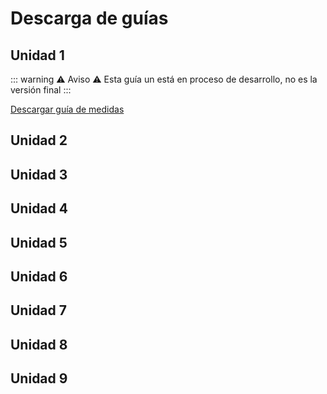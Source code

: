 # Descarga de guías

## Unidad 1

::: warning :warning: Aviso :warning:
Esta guía un está en proceso de desarrollo, no es la versión final
:::

[Descargar guía de medidas](physic-class/medidas-v0.6.pdf)

## Unidad 2

## Unidad 3

## Unidad 4

## Unidad 5

## Unidad 6

## Unidad 7

## Unidad 8

## Unidad 9

